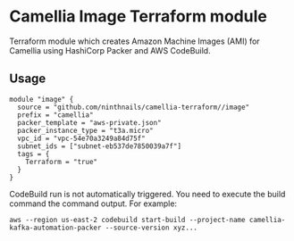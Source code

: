 # Camellia Image Terraform module

Terraform module which creates Amazon Machine Images (AMI) for Camellia using HashiCorp Packer and AWS CodeBuild.

## Usage

```hcl
module "image" {
  source = "github.com/ninthnails/camellia-terraform//image"
  prefix = "camellia"
  packer_template = "aws-private.json"
  packer_instance_type = "t3a.micro"
  vpc_id = "vpc-54e70a3249a84d75f"
  subnet_ids = ["subnet-eb537de7850039a7f"]
  tags = {
    Terraform = "true"
  }
}
```

CodeBuild run is not automatically triggered. You need to execute the build command the command output.
For example:

```shell script
aws --region us-east-2 codebuild start-build --project-name camellia-kafka-automation-packer --source-version xyz...
```
